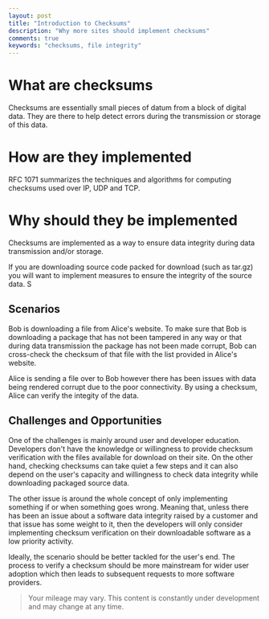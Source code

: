 ```yaml
---
layout: post
title: "Introduction to Checksums"
description: "Why more sites should implement checksums"
comments: true
keywords: "checksums, file integrity"
---
```



# What are checksums

Checksums are essentially small pieces of datum from a block of digital data.  They are there to help detect errors during the transmission or storage of this data.

# How are they implemented

RFC 1071 summarizes the techniques and algorithms for computing checksums used over IP, UDP and TCP.  

# Why should they be implemented

Checksums are implemented as a way to ensure data integrity during data transmission and/or storage.

If you are downloading source code packed for download (such as tar.gz) you will want to implement measures to ensure the integrity of the source data.  S

## Scenarios

Bob is downloading a file from Alice's website. To make sure that Bob is downloading a package that has not been tampered in any way or that during data transmission the package has not been made corrupt, Bob can cross-check the checksum of that file with the list provided in Alice's website.

Alice is sending a file over to Bob however there has been issues with data being rendered corrupt due to the poor connectivity.  By using a checksum, Alice can verify the integity of the data.

## Challenges and Opportunities

One of the challenges is mainly around user and developer education.  Developers don't have the knowledge or willingness to provide checksum verification with the files available for download on their site.  On the other hand, checking checksums can take quiet a few steps and it can also depend on the user's capacity and willingness to check data integrity while downloading packaged source data.

The other issue is around the whole concept of only implementing something if or when something goes wrong.  Meaning that, unless there has been an issue about a software data integrity raised by a customer and that issue has some weight to it, then the developers will only consider implementing checksum verification on their downloadable software as a low priority activity.

Ideally, the scenario should be better tackled for the user's end.  The process to verify a checksum should be more mainstream for wider user adoption which then leads to subsequent requests to more software providers.

> Your mileage may vary.  This content is constantly under development and may change at any time.

